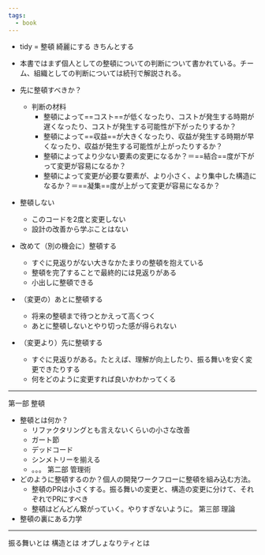 ```yaml
---
tags:
  - book
---
```

- tidy = 整頓 綺麗にする きちんとする
- 本書ではまず個人としての整頓についての判断について書かれている。チーム、組織としての判断については続刊で解説される。
- 先に整頓すべきか？
	- 判断の材料
		- 整頓によって==コスト==が低くなったり、コストが発生する時期が遅くなったり、コストが発生する可能性が下がったりするか？
		- 整頓によって==収益==が大きくなったり、収益が発生する時期が早くなったり、収益が発生する可能性が上がったりするか？
		- 整頓によってより少ない要素の変更になるか？＝==結合==度が下がって変更が容易になるか？
		- 整頓によって変更が必要な要素が、より小さく、より集中した構造になるか？＝==凝集==度が上がって変更が容易になるか？

- 整頓しない
	- このコードを2度と変更しない
	- 設計の改善から学ぶことはない
- 改めて（別の機会に）整頓する
	- すぐに見返りがない大きなかたまりの整頓を抱えている
	- 整頓を完了することで最終的には見返りがある
	- 小出しに整頓できる
- （変更の）あとに整頓する
	- 将来の整頓まで待つとかえって高くつく
	- あとに整頓しないとやり切った感が得られない
- （変更より）先に整頓する
	- すぐに見返りがある。たとえば、理解が向上したり、振る舞いを安く変更できたりする
	- 何をどのように変更すれば良いかわかってくる
---
第一部 整頓
- 整頓とは何か？
	- リファクタリングとも言えないくらいの小さな改善
	- ガート節
	- デッドコード
	- シンメトリーを揃える
	- 。。。
第二部 管理術
- どのように整頓するのか？個人の開発ワークフローに整頓を組み込む方法。
	- 整頓のPRは小さくする。振る舞いの変更と、構造の変更に分けて、それぞれでPRにすべき
	- 整頓はどんどん繋がっていく。やりすぎないように。
第三部 理論
- 整頓の裏にある力学


---
振る舞いとは
構造とは
オプしょなりティとは
